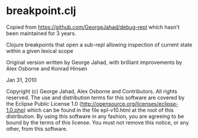 # breakpoint.clj

Copied from https://github.com/GeorgeJahad/debug-repl
which hasn't been maintained for 3 years.

Clojure breakpoints that open a sub-repl allowing inspection
of current state within a given lexical scope

Original version written by George Jahad, with brilliant
improvements by Alex Osborne and Konrad Hinsen

Jan 31, 2010

Copyright (c) George Jahad, Alex Osborne and Contributors. All
rights reserved.  The use and distribution terms for this software
are covered by the Eclipse Public License 1.0
(http://opensource.org/licenses/eclipse-1.0.php) which can be found
in the file epl-v10.html at the root of this distribution.  By
using this software in any fashion, you are agreeing to be bound by
the terms of this license.  You must not remove this notice, or any
other, from this software.
